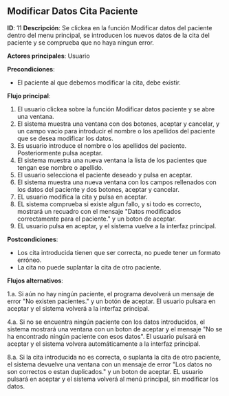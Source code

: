 ## Modificar Datos Cita Paciente

**ID**: 11
**Descripción**: Se clickea en la función Modificar datos del paciente dentro del menu principal, se introducen los nuevos datos de la cita del paciente y se comprueba que no haya ningun error.

**Actores principales**: Usuario

**Precondiciones**:
* El paciente al que debemos modificar la cita, debe existir.

**Flujo principal**:
1. El usuario clickea sobre la función Modificar datos paciente y se abre una ventana.
1. El sistema muestra una ventana con dos botones, aceptar y cancelar, y un campo vacio para introducir el nombre o los apellidos del paciente que se desea modificar los datos.  
1. Es usuario introduce el nombre o los apellidos del paciente. Posteriormente pulsa aceptar.
1. El sistema muestra una nueva ventana la lista de los pacientes que tengan ese nombre o apellido.
1. El usuario selecciona el paciente deseado y pulsa en aceptar.
1. El sistema muestra una nueva ventana con los campos rellenados con los datos del paciente y dos botones, aceptar y cancelar.
1. EL usuario modifica la cita y pulsa en aceptar.
1. EL sistema comprueba si existe algun fallo, y si todo es correcto, mostrará un recuadro con el mensaje "Datos modificados correctamente para el paciente." y un boton de aceptar.
1. EL usuario pulsa en aceptar, y el sistema vuelve a la interfaz principal.
 
**Postcondiciones**:

* Los cita introducida tienen que ser correcta, no puede tener un formato erróneo.
* La cita no puede suplantar la cita de otro paciente.

**Flujos alternativos**:

1.a. Si aún no hay ningún paciente, el programa devolverá un mensaje de error "No existen pacientes." y un botón de aceptar. El usuario pulsara en aceptar y el sistema volverá a la interfaz principal.

4.a. Si no se encuentra ningún paciente con los datos introducidos, el sistema mostrará una ventana con un boton de aceptar y el mensaje "No se ha encontrado ningún paciente con esos datos". El usuario pulsará en aceptar y el sistema volvera automáticamente a la interfaz principal. 
  
8.a. Si la cita introducida no es correcta, o suplanta la cita de otro paciente, el sistema devuelve una ventana con un mensaje de error "Los datos no son correctos o estan duplicados." y un boton de aceptar. EL usuario pulsará en aceptar y el sistema volverá al menú principal, sin modificar los datos.   
